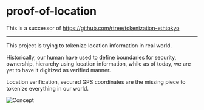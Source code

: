 # proof-of-location

This is a successor of 
 <https://github.com/rtree/tokenization-ethtokyo>

---

This project is trying to tokenize location information in real world.

Historically, our human have used to define boundaries for security, ownership, hierarchy using location information, while as of today, we are yet to have it digitized as verified manner.

Location verification, secured GPS coordinates are the missing piece to tokenize everything in our world.

![Concept](/concept.gif) 
